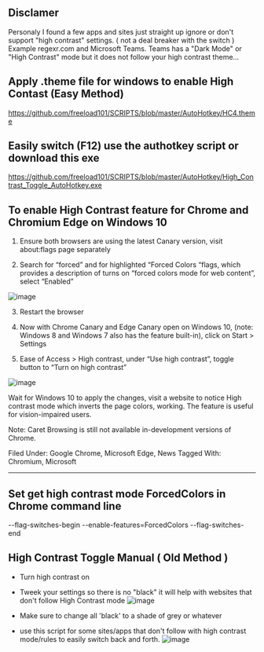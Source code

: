 ## Disclamer

Personaly I found a few apps and sites just straight up ignore or don't support "high contrast" settings. ( not a deal breaker with the switch ) Example regexr.com and Microsoft Teams. Teams has a "Dark Mode" or "High Contrast" mode but it does not follow your high contrast theme...


## Apply .theme file for windows to enable High Contast (Easy Method)

https://github.com/freeload101/SCRIPTS/blob/master/AutoHotkey/HC4.theme

## Easily switch (F12) use the authotkey script or download this exe
https://github.com/freeload101/SCRIPTS/blob/master/AutoHotkey/High_Contrast_Toggle_AutoHotkey.exe

## To enable High Contrast feature for Chrome and Chromium Edge on Windows 10

1. Ensure both browsers are using the latest Canary version, visit about:flags page separately

2. Search for “forced” and for highlighted “Forced Colors “flags, which provides a description of turns on “forced colors mode for web content”, select “Enabled”

![image](https://user-images.githubusercontent.com/4307863/143725262-d64ca45d-c323-45e0-8898-25a67ba5d08c.png)


3. Restart the browser

4.  Now with Chrome Canary and Edge Canary open on Windows 10, (note: Windows  8 and Windows 7 also has the feature built-in), click on Start > Settings

5. Ease of Access > High contrast, under  “Use high contrast”, toggle button to “Turn on high contrast”

![image](https://user-images.githubusercontent.com/4307863/143725265-6be95c9d-5475-450d-afc3-43d39e815ef1.png)

Wait for Windows 10 to apply the changes, visit a website to notice High contrast mode which inverts the page colors, working. The feature is useful for vision-impaired users.

Note: Caret Browsing is still not available in-development versions of Chrome.

Filed Under: Google Chrome, Microsoft Edge, News
Tagged With: Chromium, Microsoft



--------------
## Set get high contrast mode ForcedColors in Chrome command line 

--flag-switches-begin --enable-features=ForcedColors --flag-switches-end 



## High Contrast Toggle Manual ( Old Method )

- Turn high contrast on
- Tweek your settings so there is no "black" it will help with websites that don't follow High Contrast mode
![image](https://user-images.githubusercontent.com/4307863/143724714-23b1f69c-b0e0-416e-bc93-ca7f3ce1913b.png)

 - Make sure to change all 'black' to a shade of grey or whatever
 - use this script for some sites/apps that don't follow with high
   contrast mode/rules to easily switch back and forth.
![image](https://user-images.githubusercontent.com/4307863/140933612-314f920d-801f-4975-a3bb-50eec14dda5a.png)




